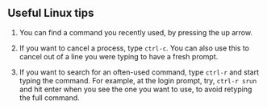 ## Useful Linux tips

1. You can find a command you recently used, by pressing the up arrow.

2. If you want to cancel a process, type `ctrl-c`. You can also use this to cancel out of a line you were typing to have a fresh prompt.

3. If you want to search for an often-used command, type `ctrl-r` and start typing the command. For example, at the login prompt, try, `ctrl-r srun` and hit enter when you see the one you want to use, to avoid retyping the full command.
